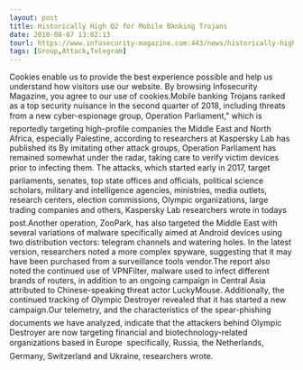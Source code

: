 ```yaml
---
layout: post
title: Historically High Q2 for Mobile Banking Trojans
date: 2018-08-07 13:02:13
tourl: https://www.infosecurity-magazine.com:443/news/historically-high-q2-for-mobile/
tags: [Group,Attack,Telegram]
---
```

Cookies enable us to provide the best experience possible and help us understand how visitors use our website. By browsing Infosecurity Magazine, you agree to our use of cookies.Mobile banking Trojans ranked as a top security nuisance in the second quarter of 2018, including threats from a new cyber-espionage group, Operation Parliament," which is reportedly targeting high-profile companies the Middle East and North Africa, especially Palestine, according to researchers at Kaspersky Lab has published its By imitating other attack groups, Operation Parliament has remained somewhat under the radar, taking care to verify victim devices prior to infecting them. The attacks, which started early in 2017, target parliaments, senates, top state offices and officials, political science scholars, military and intelligence agencies, ministries, media outlets, research centers, election commissions, Olympic organizations, large trading companies and others, Kaspersky Lab researchers wrote in todays post.Another operation, ZooPark, has also targeted the Middle East with several variations of malware specifically aimed at Android devices using two distribution vectors: telegram channels and watering holes. In the latest version, researchers noted a more complex spyware, suggesting that it may have been purchased from a surveillance tools vendor.The report also noted the continued use of VPNFilter, malware used to infect different brands of routers, in addition to an ongoing campaign in Central Asia attributed to Chinese-speaking threat actor LuckyMouse. Additionally, the continued tracking of Olympic Destroyer revealed that it has started a new campaign.Our telemetry, and the characteristics of the spear-phishing documents we have analyzed, indicate that the attackers behind Olympic Destroyer are now targeting financial and biotechnology-related organizations based in Europe  specifically, Russia, the Netherlands, Germany, Switzerland and Ukraine, researchers wrote.
